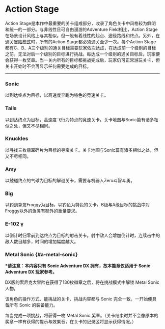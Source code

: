 # Action Stage

Action Stage是本作中最重要的关卡组成部分，收录了角色关卡中风格较为鲜明和统一的一部分。与非线性且可自由漫游的Adventure Field相比，Action Stage在场景设计风格上与其相似，但一般有着线性的起点、途径路线和终点。另外，在通关[冒险模式](/adventure-ju-qing-liu-cheng.md)时，所有的Action Stage都必须通关至少一次。每个Action Stage都有C、B、A三个级别的通关目标需要玩家依次达成，在达成前一个级别的目标之前，无法对后一个级别的目标进行挑战。每达成一个级别的通关目标后，玩家便会获得一枚奖章。当一关内所有的目标都挑战完成后，玩家仍可正常游玩关卡，但关卡开始时不会再显示任何需要达成的目标。

---

### Sonic

以到达终点为目标，以高速度奔跑为特色的竞速关卡。

### Tails

以到达终点为目标，高速度飞行为特点的竞速关卡。关卡地图与Sonic篇有诸多相似之处，但又不尽相同。

### Knuckles

以寻找三枚翡翠碎片为目标的寻宝关卡。关卡地图与Sonic篇有诸多相似之处，但又不尽相同。

### Amy

以触碰终点的气球为目标的解谜关卡，需要与机器人Zero斗智斗勇。

### Big

以钓到挚友Froggy为目标，以钓鱼为特色的关卡。B级与A级目标的挑战中对Froggy以外的鱼类有额外的重量要求。

### E-102 γ

以倒计时归零前到达终点为目标的射击关卡。射中敌人会增加倒计时，连续击中的敌人数目越多，时间的增加幅度越大。

### Metal Sonic {#a-metal-sonic}

**\*请注意：本内容只有 Sonic Adventure DX 拥有，故本篇章仅适用于 Sonic Adventure DX 玩家参考。**

DX版的索尼克大冒险在获得了130枚徽章之后，将在挑战模式中解锁 Metal Sonic 人物。

该角色的操作方式、能挑战的关卡、挑战内容都与 Sonic 完全一致，一开始便具备所有 Sonic 的装备能力。

每当完成一项挑战，将获得一枚 Metal Sonic 奖章。（关卡结束时并不会像原本的奖章一样有获得的提示与效果音，在关卡的记录区将显示获得情况。）




